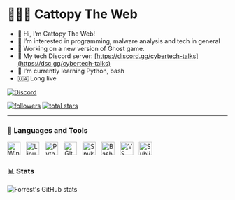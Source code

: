 # 🧑🏻‍💻 Cattopy The Web

- 👋 Hi, I’m Cattopy The Web!
- 👀 I’m interested in programming, malware analysis and tech in general
- 💼 Working on a new version of Ghost game.
- 💬 My tech Discord server: [https://discord.gg/cybertech-talks](https://dsc.gg/cybertech-talks)
- 🌱 I’m currently learning Python, bash
- 🇺🇦 Long live

<a href="https://discord.com/users/<1006635811627876404>">
<img src="https://discord.c99.nl/widget/theme-2/1006635811627876404.png" alt="Discord"/>
</a>

  <p align="left">
      <a href="https://github.com/CattopyTheWeb?tab=followers">
         <img alt="followers" title="Follow me on Github" src="https://custom-icon-badges.demolab.com/github/followers/CattopyTheWeb?color=236ad3&labelColor=1155ba&style=for-the-badge&logo=person-add&label=Follow&logoColor=white"/></a>
      <a href="https://github.com/CattopyTheWeb?tab=repositories&sort=stargazers">
         <img alt="total stars" title="Total stars on GitHub" src="https://custom-icon-badges.demolab.com/github/stars/CattopyTheWeb?color=55960c&style=for-the-badge&labelColor=488207&logo=star"/></a>
   </p>

---

### 🧰 Languages and Tools

<img align="left" alt="Windows 11" width="30px" style="padding-right:10px;" src="https://upload.wikimedia.org/wikipedia/commons/thumb/8/87/Windows_logo_-_2021.svg/768px-Windows_logo_-_2021.svg.png?20220927154043" />
<img align="left" alt="Linux" width="30px" style="padding-right:10px;" src="https://cdn.jsdelivr.net/gh/devicons/devicon/icons/linux/linux-original.svg" />
<img align="left" alt="Python" width="30px" style="padding-right:10px;" src="https://cdn.jsdelivr.net/gh/devicons/devicon/icons/python/python-plain.svg" />
<img align="left" alt="GitHub" width="30px" style="padding-right:10px;" src="https://cdn.jsdelivr.net/gh/devicons/devicon/icons/github/github-original.svg" />
<img align="left" alt="Snyk" width="30px" style="padding-right:10px;" src="https://res.cloudinary.com/snyk/image/upload/v1537345891/press-kit/brand/avatar-transparent.png" />
<img align="left" alt="Bash" width="30px" style="padding-right:10px;" src="https://cdn.jsdelivr.net/gh/devicons/devicon/icons/bash/bash-original.svg" />
<img align="left" alt="VS Code" width="30px" style="padding-right:10px;" src="https://cdn.jsdelivr.net/gh/devicons/devicon/icons/vscode/vscode-original.svg" />
<img align="left" alt="Sublime Text" width="30px" style="padding-right:10px;" src="https://cdn.worldvectorlogo.com/logos/sublime-text.svg" />
<br />

#

### 📊 Stats

![Forrest's GitHub stats](https://github-readme-stats.vercel.app/api?username=CattopyTheWebp&show_icons=true&theme=codeSTACKr)

<!-- ![GitHub Streak](https://streak-stats.demolab.com?user=CattopyTheWeb&theme=codeSTACKr&border_radius=4.5) -->
